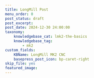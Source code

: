 ```yaml
---
title: LongMill Post
menu_order: 0
post_status: draft
post_excerpt: 
post_date: 2024-12-30 24:00:00
taxonomy:
    knowledgebase_cat: lmk2-the-basics
    knowledgebase_tag:
        - mk2
custom_fields:
    KBName: LongMill MK2 CNC
    basepress_post_icon: bp-caret-right
skip_file: yes
featured_image: 
---
```


